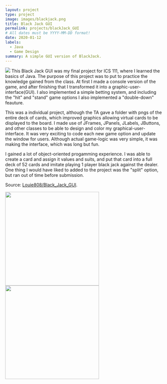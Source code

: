 ```yaml
---
layout: project
type: project
image: images/blackjack.png
title: Black Jack GUI
permalink: projects/blackJack_GUI
# All dates must be YYYY-MM-DD format!
date: 2020-01-12
labels:
  - Java
  - Game Design
summary: A simple GUI version of BlackJack.
---
```

<img class="ui small left floated image" src="https://louie808.github.io/images/ProjectImages/blackjack.png">
This Black Jack GUI was my final project for ICS 111, where I learned the basics of Java. The purpose of this project was to put to practice the knowledge gained from the class. At first I made a console version of the game, and after finishing that I transformed it into a graphic-user-interface(GUI). I also implemented a simple betting system, and including the "hit" and "stand" game options I also implemented a "double-down" feauture.

This was a individual project, although the TA gave a folder with pngs of the entire deck of cards, which improved graphics allowing virtual cards to be displayed to the board. I made use of JFrames, JPanels, JLabels, JButtons, and other classes to be able to design and color my graphical-user-interface. It was very exciting to code each new game option and update the window for users. Although actual game-logic was very simple, it was making the interface, which was long but fun.

I gained a lot of object-oriented progamming experience. I was able to create a card and assign it values and suits, and put that card into a full deck of 52 cards and imitate playing 1 player black jack against the dealer. One thing I would have liked to added to the project was the "split" option, but ran out of time before submission.

Source: <a href = "https://github.com/Louie808/Black_Jack_GUI"><i class="large github icon"></i>Louie808/Black_Jack_GUI</a>.

<div style="display:center">
  <img src="https://louie808.github.io/images/ProjectImages/bj_ss1.png" style="height:300px" class="ui fluid image">
  <img src="https://louie808.github.io/images/ProjectImages/bj_ss2.png" style="height:300px" class="ui fluid image">
</div>
